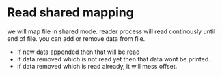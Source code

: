 # Read shared mapping

we will map file in shared mode. reader process will read continously until end of file. you can add or remove data from file.

- If new data appended then that will be read
- if data removed which is not read yet then that data wont be printed.
- if data removed which is read already, it will mess offset.
